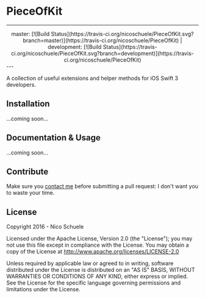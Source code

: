 # PieceOfKit

---
<center>master: [![Build Status](https://travis-ci.org/nicoschuele/PieceOfKit.svg?branch=master)](https://travis-ci.org/nicoschuele/PieceOfKit) | development: [![Build Status](https://travis-ci.org/nicoschuele/PieceOfKit.svg?branch=development)](https://travis-ci.org/nicoschuele/PieceOfKit)</center>
---

A collection of useful extensions and helper methods for iOS Swift 3 developers.

## Installation

...coming soon...

## Documentation & Usage

...coming soon...

## Contribute

Make sure you [contact me](https://twitter.com/nicoschuele) before submitting a pull request: I don't want you to waste your time.

## License

Copyright 2016 - Nico Schuele

Licensed under the Apache License, Version 2.0 (the "License");
you may not use this file except in compliance with the License.
You may obtain a copy of the License at http://www.apache.org/licenses/LICENSE-2.0

Unless required by applicable law or agreed to in writing, software
distributed under the License is distributed on an "AS IS" BASIS,
WITHOUT WARRANTIES OR CONDITIONS OF ANY KIND, either express or implied.
See the License for the specific language governing permissions and
limitations under the License.
